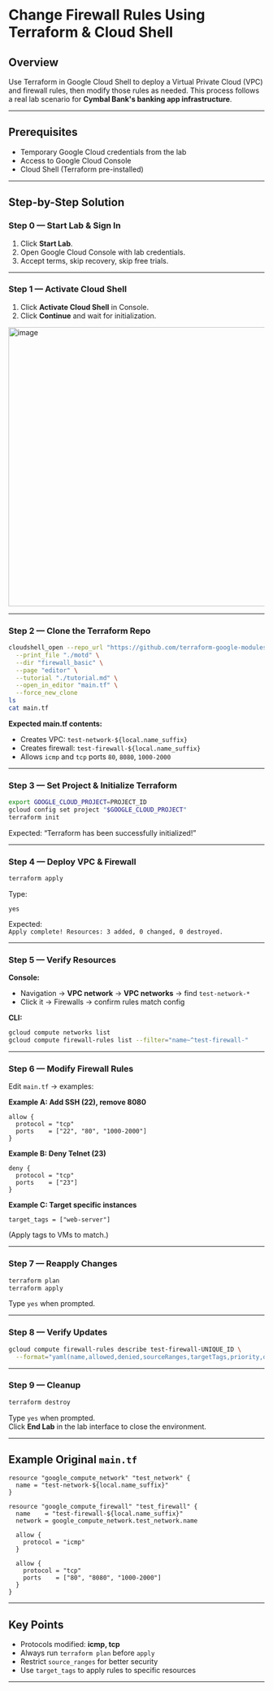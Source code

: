 # Change Firewall Rules Using Terraform & Cloud Shell

## Overview
Use Terraform in Google Cloud Shell to deploy a Virtual Private Cloud (VPC) and firewall rules, then modify those rules as needed. This process follows a real lab scenario for **Cymbal Bank's banking app infrastructure**.

---

## Prerequisites
- Temporary Google Cloud credentials from the lab
- Access to Google Cloud Console
- Cloud Shell (Terraform pre-installed)

---

## Step-by-Step Solution

### Step 0 — Start Lab & Sign In
1. Click **Start Lab**.
2. Open Google Cloud Console with lab credentials.
3. Accept terms, skip recovery, skip free trials.

---

### Step 1 — Activate Cloud Shell
1. Click **Activate Cloud Shell** in Console.
2. Click **Continue** and wait for initialization.
<img width="1125" height="549" alt="image" src="https://github.com/user-attachments/assets/777f7b39-1a65-4837-9858-1f18e83573df" />

---

### Step 2 — Clone the Terraform Repo
```bash
cloudshell_open --repo_url "https://github.com/terraform-google-modules/docs-examples.git" \
  --print_file "./motd" \
  --dir "firewall_basic" \
  --page "editor" \
  --tutorial "./tutorial.md" \
  --open_in_editor "main.tf" \
  --force_new_clone
ls
cat main.tf
```
**Expected main.tf contents:**
- Creates VPC: `test-network-${local.name_suffix}`
- Creates firewall: `test-firewall-${local.name_suffix}`
- Allows `icmp` and `tcp` ports `80`, `8080`, `1000-2000`

---

### Step 3 — Set Project & Initialize Terraform
```bash
export GOOGLE_CLOUD_PROJECT=PROJECT_ID
gcloud config set project "$GOOGLE_CLOUD_PROJECT"
terraform init
```
Expected: “Terraform has been successfully initialized!”

---

### Step 4 — Deploy VPC & Firewall
```bash
terraform apply
```
Type:
```
yes
```
Expected:  
`Apply complete! Resources: 3 added, 0 changed, 0 destroyed.`

---

### Step 5 — Verify Resources
**Console:**  
- Navigation → **VPC network** → **VPC networks** → find `test-network-*`
- Click it → Firewalls → confirm rules match config

**CLI:**
```bash
gcloud compute networks list
gcloud compute firewall-rules list --filter="name~^test-firewall-"
```

---

### Step 6 — Modify Firewall Rules
Edit `main.tf` → examples:

**Example A: Add SSH (22), remove 8080**
```hcl
allow {
  protocol = "tcp"
  ports    = ["22", "80", "1000-2000"]
}
```

**Example B: Deny Telnet (23)**
```hcl
deny {
  protocol = "tcp"
  ports    = ["23"]
}
```

**Example C: Target specific instances**
```hcl
target_tags = ["web-server"]
```
(Apply tags to VMs to match.)

---

### Step 7 — Reapply Changes
```bash
terraform plan
terraform apply
```
Type `yes` when prompted.

---

### Step 8 — Verify Updates
```bash
gcloud compute firewall-rules describe test-firewall-UNIQUE_ID \
  --format="yaml(name,allowed,denied,sourceRanges,targetTags,priority,direction)"
```

---

### Step 9 — Cleanup
```bash
terraform destroy
```
Type `yes` when prompted.  
Click **End Lab** in the lab interface to close the environment.

---

## Example Original `main.tf`
```hcl
resource "google_compute_network" "test_network" {
  name = "test-network-${local.name_suffix}"
}

resource "google_compute_firewall" "test_firewall" {
  name    = "test-firewall-${local.name_suffix}"
  network = google_compute_network.test_network.name

  allow {
    protocol = "icmp"
  }

  allow {
    protocol = "tcp"
    ports    = ["80", "8080", "1000-2000"]
  }
}
```

---

## Key Points
- Protocols modified: **icmp, tcp**
- Always run `terraform plan` before `apply`
- Restrict `source_ranges` for better security
- Use `target_tags` to apply rules to specific resources

---
